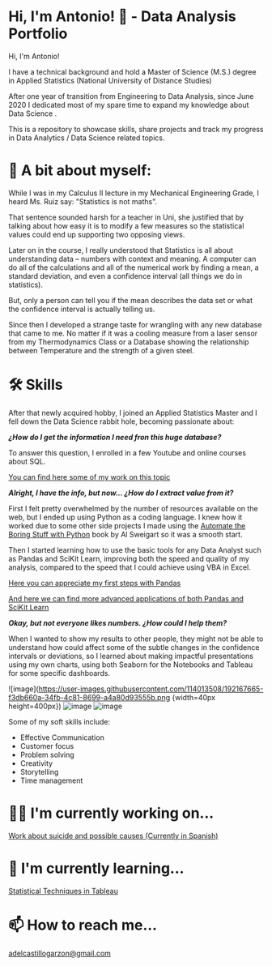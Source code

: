 
# Hi, I'm Antonio! 👋 - Data Analysis Portfolio

Hi, I'm Antonio! 

I have a technical background and hold a Master of Science (M.S.) degree in Applied Statistics (National University of Distance Studies)

After one year of transition from Engineering to Data Analysis, since June 2020 I dedicated most of my spare time to expand my knowledge about Data Science .


This is a repository to showcase skills, share projects and track my progress in Data Analytics / Data Science related topics.

# 🏃 A bit about myself:

While I was in my Calculus II lecture in my Mechanical Engineering Grade, I heard Ms. Ruiz say: "Statistics is not maths". 

That sentence sounded harsh for a teacher in Uni, she justified that by talking about how easy it is to modify a few measures so the statistical values could end up supporting two opposing views.

Later on in the course, I really understood that  Statistics is all about understanding data – numbers with context and meaning. A computer can do all of the calculations and all of the numerical work by finding a mean, a standard deviation, and even a confidence interval (all things we do in statistics). 

But, only a person can tell you if the mean describes the data set or what the confidence interval is actually telling us.

Since then I developed a strange taste for wrangling with any new database that came to me. 
No matter if it was a cooling measure from a laser sensor from my Thermodynamics Class or a Database showing the relationship between Temperature and the strength of a given steel. 


# 🛠 Skills
After that newly acquired hobby, I joined an Applied Statistics Master and I fell down the Data Science rabbit hole, becoming passionate about:

***¿How do I get the information I need fron this huge database?***

  To answer this question, I enrolled in a few Youtube and online courses about SQL.
  
  [You can find here some of my work on this topic](https://github.com/AntonioDelCastillo/Data-Analysis-Portfolio/tree/main/SQL) 
  
***Alright, I have the info, but now... ¿How do I extract value from it?***

First I felt pretty overwhelmed by the number of resources available on the web, but I ended up using Python as a coding language. 
I knew how it worked due to some other side projects I made using the [Automate the Boring Stuff with Python](https://automatetheboringstuff.com/) book by Al Sweigart so it was a smooth start. 
  
Then I started learning how to use the basic tools for any Data Analyst such as Pandas and SciKit Learn, improving both the speed and quality of my analysis, compared to the speed that I could achieve using VBA in Excel.  


[Here you can appreciate my first steps with Pandas](https://github.com/AntonioDelCastillo/Data-Analysis-Portfolio/blob/main/Data%20Analysis/Pandas%20Basics.ipynb)


[And here we can find more advanced applications of both Pandas and SciKit Learn](https://github.com/AntonioDelCastillo/Data-Analysis-Portfolio/blob/main/C%C3%A1lculos%20suicidio.ipynb)
    
***Okay, but not everyone likes numbers. ¿How could I help them?***

  When I wanted to show my results to other people, they might not be able to understand how could affect some of the subtle changes in the confidence intervals or deviations, so I learned about making impactful presentations using my own charts, using both Seaborn for the Notebooks and Tableau for some specific dashboards. 
  
![image](https://user-images.githubusercontent.com/114013508/192167665-f3db660a-34fb-4c81-8699-a4a80d93555b.png {width=40px height=400px})
![image](https://user-images.githubusercontent.com/114013508/192167686-f8f91d95-fc2b-41a2-a443-d43a2a810a33.png)
![image](https://user-images.githubusercontent.com/114013508/192167759-dced3637-fb7b-40f6-9bb3-0dd6718c3b03.png)


Some of my soft skills include:

* Effective Communication
* Customer focus 
* Problem solving
* Creativity
* Storytelling
* Time management

# 👩‍💻 I'm currently working on...
[Work about suicide and possible causes (Currently in Spanish)](https://github.com/AntonioDelCastillo/Data-Analysis-Portfolio/blob/main/C%C3%A1lculos%20suicidio.ipynb)
    
# 🧠 I'm currently learning...
[Statistical Techniques in Tableau](https://www.datacamp.com/courses/statistical-techniques-in-tableau)

# 📫 How to reach me...

  adelcastillogarzon@gmail.com
  

